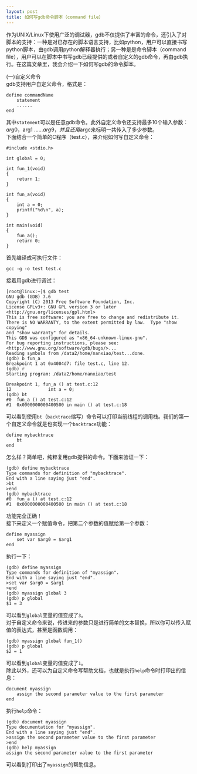 ```yaml
---
layout: post
title: 如何写gdb命令脚本（command file）
---
```

作为UNIX/Linux下使用广泛的调试器，gdb不仅提供了丰富的命令，还引入了对脚本的支持：一种是对已存在的脚本语言支持，比如python，用户可以直接书写python脚本，由gdb调用python解释器执行；另一种是是命令脚本（command file），用户可以在脚本中书写gdb已经提供的或者自定义的gdb命令，再由gdb执行。在这篇文章里，我会介绍一下如何写gdb的命令脚本。  

(一)自定义命令  
gdb支持用户自定义命令，格式是：  

	define commandName  
		statement  
		......  
	end  
其中`statement`可以是任意gdb命令。此外自定义命令还支持最多10个输入参数：$arg0，$arg1 ......$arg9，并且还用$argc来标明一共传入了多少参数。  
下面结合一个简单的C程序（test.c），来介绍如何写自定义命令：  

	#include <stdio.h>

	int global = 0;
	
	int fun_1(void)
	{
		return 1;
	}
	
	int fun_a(void)
	{
		int a = 0;
		printf("%d\n", a);
	}
	
	int main(void)
	{
		fun_a();
		return 0;
	}

首先编译成可执行文件：  

	gcc -g -o test test.c
接着用gdb进行调试：  

	[root@linux:~]$ gdb test
	GNU gdb (GDB) 7.6
	Copyright (C) 2013 Free Software Foundation, Inc.
	License GPLv3+: GNU GPL version 3 or later <http://gnu.org/licenses/gpl.html>
	This is free software: you are free to change and redistribute it.
	There is NO WARRANTY, to the extent permitted by law.  Type "show copying"
	and "show warranty" for details.
	This GDB was configured as "x86_64-unknown-linux-gnu".
	For bug reporting instructions, please see:
	<http://www.gnu.org/software/gdb/bugs/>...
	Reading symbols from /data2/home/nanxiao/test...done.
	(gdb) b fun_a
	Breakpoint 1 at 0x4004d7: file test.c, line 12.
	(gdb) r
	Starting program: /data2/home/nanxiao/test
	
	Breakpoint 1, fun_a () at test.c:12
	12              int a = 0;
	(gdb) bt
	#0  fun_a () at test.c:12
	#1  0x0000000000400500 in main () at test.c:18
可以看到使用`bt`（`backtrace`缩写）命令可以打印当前线程的调用栈。我们的第一个自定义命令就是也实现一个`backtrace`功能：  

	define mybacktrace
		bt
	end

怎么样？简单吧，纯粹复用gdb提供的命令。下面来验证一下：  

	(gdb) define mybacktrace
	Type commands for definition of "mybacktrace".
	End with a line saying just "end".
	>bt
	>end
	(gdb) mybacktrace
	#0  fun_a () at test.c:12
	#1  0x0000000000400500 in main () at test.c:18
功能完全正确！  
接下来定义一个赋值命令，把第二个参数的值赋给第一个参数：  

	define myassign
		set var $arg0 = $arg1
	end
执行一下：  

	(gdb) define myassign
	Type commands for definition of "myassign".
	End with a line saying just "end".
	>set var $arg0 = $arg1
	>end
	(gdb) myassign global 3
	(gdb) p global
	$1 = 3
可以看到`global`变量的值变成了`3`。  
对于自定义命令来说，传进来的参数只是进行简单的文本替换，所以你可以传入赋值的表达式，甚至是函数调用：  

	(gdb) myassign global fun_1()
	(gdb) p global
	$2 = 1
可以看到`global`变量的值变成了`1`。  
除此以外，还可以为自定义命令写帮助文档，也就是执行`help`命令时打印出的信息：  

	document myassign
		assign the second parameter value to the first parameter
	end
执行`help`命令：  

	(gdb) document myassign
	Type documentation for "myassign".
	End with a line saying just "end".
	>assign the second parameter value to the first parameter
	>end
	(gdb) help myassign
	assign the second parameter value to the first parameter
可以看到打印出了`myassign`的帮助信息。  
